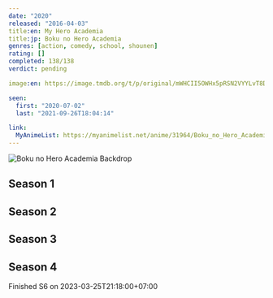 ```yaml
---
date: "2020"
released: "2016-04-03"
title:en: My Hero Academia
title:jp: Boku no Hero Academia
genres: [action, comedy, school, shounen]
rating: []
completed: 138/138
verdict: pending

image:en: https://image.tmdb.org/t/p/original/mWHCII5OWHx5pRSN2VYYLvT8DbB.jpg

seen:
  first: "2020-07-02"
  last: "2021-09-26T18:04:14"

link:
  MyAnimeList: https://myanimelist.net/anime/31964/Boku_no_Hero_Academia
---
```


![Boku no Hero Academia Backdrop](https://artworks.thetvdb.com/banners/fanart/original/305074-4.jpg)

<!-- SEASON DIVIDER -->
## Season 1

<!-- SEASON DIVIDER -->
## Season 2

<!-- SEASON DIVIDER -->
## Season 3

<!-- SEASON DIVIDER -->
## Season 4

Finished S6 on 2023-03-25T21:18:00+07:00
